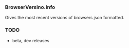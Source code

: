 ### BrowserVersino.info

Gives the most recent versions of browsers json formatted.

### TODO

 * beta, dev releases
